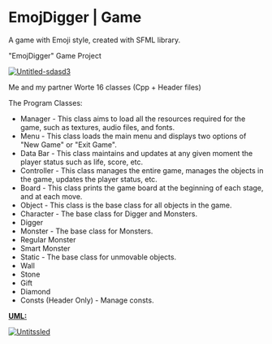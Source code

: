 # EmojDigger | Game
A game with Emoji style, created with SFML library.

"EmojDigger" Game Project

<a href="https://ibb.co/9gf0xqY"><img src="https://i.ibb.co/2hLrzjK/Untitled-sdasd3.jpg" alt="Untitled-sdasd3" border="0"></a>


Me and my partner Worte 16 classes (Cpp + Header files)

The Program Classes:

+ Manager - This class aims to load all the resources required for the game, such as textures, audio files, and fonts.
+ Menu - This class loads the main menu and displays two options of "New Game" or "Exit Game".
+ Data Bar - This class maintains and updates at any given moment the player status such as life, score, etc.
+ Controller - This class manages the entire game, manages the objects in the game, updates the player status, etc.
+ Board - This class prints the game board at the beginning of each stage, and at each move.
+ Object - This class is the base class for all objects in the game.
+ Character - The base class for Digger and Monsters.
+ Digger
+ Monster - The base class for Monsters.
+ Regular Monster
+ Smart Monster
+ Static - The base class for unmovable objects.
+ Wall
+ Stone
+ Gift
+ Diamond
+ Consts (Header Only) - Manage consts.

<b><u> UML: </b></u>

<a href="https://ibb.co/mNHbnd8"><img src="https://i.ibb.co/1z97CB6/Untitssled.jpg" alt="Untitssled" border="0"></a>
